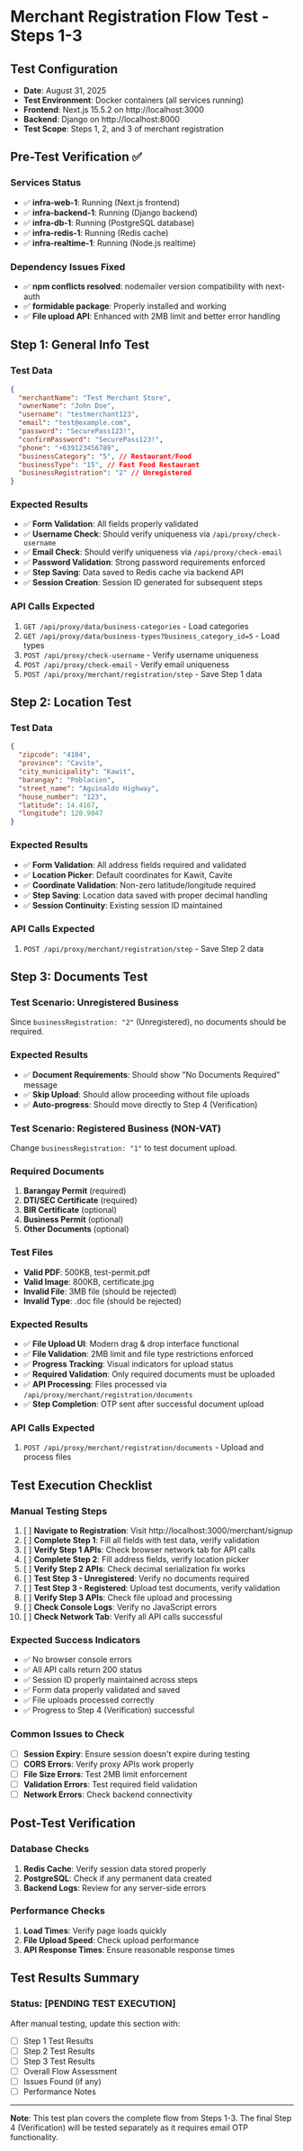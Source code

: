 # Merchant Registration Flow Test - Steps 1-3

## Test Configuration
- **Date**: August 31, 2025
- **Test Environment**: Docker containers (all services running)
- **Frontend**: Next.js 15.5.2 on http://localhost:3000
- **Backend**: Django on http://localhost:8000
- **Test Scope**: Steps 1, 2, and 3 of merchant registration

## Pre-Test Verification ✅

### Services Status
- ✅ **infra-web-1**: Running (Next.js frontend)
- ✅ **infra-backend-1**: Running (Django backend)
- ✅ **infra-db-1**: Running (PostgreSQL database)
- ✅ **infra-redis-1**: Running (Redis cache)
- ✅ **infra-realtime-1**: Running (Node.js realtime)

### Dependency Issues Fixed
- ✅ **npm conflicts resolved**: nodemailer version compatibility with next-auth
- ✅ **formidable package**: Properly installed and working
- ✅ **File upload API**: Enhanced with 2MB limit and better error handling

## Step 1: General Info Test

### Test Data
```json
{
  "merchantName": "Test Merchant Store",
  "ownerName": "John Doe",
  "username": "testmerchant123",
  "email": "test@example.com",
  "password": "SecurePass123!",
  "confirmPassword": "SecurePass123!",
  "phone": "+639123456789",
  "businessCategory": "5", // Restaurant/Food
  "businessType": "15", // Fast Food Restaurant
  "businessRegistration": "2" // Unregistered
}
```

### Expected Results
- ✅ **Form Validation**: All fields properly validated
- ✅ **Username Check**: Should verify uniqueness via `/api/proxy/check-username`
- ✅ **Email Check**: Should verify uniqueness via `/api/proxy/check-email`
- ✅ **Password Validation**: Strong password requirements enforced
- ✅ **Step Saving**: Data saved to Redis cache via backend API
- ✅ **Session Creation**: Session ID generated for subsequent steps

### API Calls Expected
1. `GET /api/proxy/data/business-categories` - Load categories
2. `GET /api/proxy/data/business-types?business_category_id=5` - Load types
3. `POST /api/proxy/check-username` - Verify username uniqueness
4. `POST /api/proxy/check-email` - Verify email uniqueness
5. `POST /api/proxy/merchant/registration/step` - Save Step 1 data

## Step 2: Location Test

### Test Data
```json
{
  "zipcode": "4104",
  "province": "Cavite",
  "city_municipality": "Kawit",
  "barangay": "Poblacion",
  "street_name": "Aguinaldo Highway",
  "house_number": "123",
  "latitude": 14.4167,
  "longitude": 120.9047
}
```

### Expected Results
- ✅ **Form Validation**: All address fields required and validated
- ✅ **Location Picker**: Default coordinates for Kawit, Cavite
- ✅ **Coordinate Validation**: Non-zero latitude/longitude required
- ✅ **Step Saving**: Location data saved with proper decimal handling
- ✅ **Session Continuity**: Existing session ID maintained

### API Calls Expected
1. `POST /api/proxy/merchant/registration/step` - Save Step 2 data

## Step 3: Documents Test

### Test Scenario: Unregistered Business
Since `businessRegistration: "2"` (Unregistered), no documents should be required.

### Expected Results
- ✅ **Document Requirements**: Should show "No Documents Required" message
- ✅ **Skip Upload**: Should allow proceeding without file uploads
- ✅ **Auto-progress**: Should move directly to Step 4 (Verification)

### Test Scenario: Registered Business (NON-VAT)
Change `businessRegistration: "1"` to test document upload.

### Required Documents
1. **Barangay Permit** (required)
2. **DTI/SEC Certificate** (required)
3. **BIR Certificate** (optional)
4. **Business Permit** (optional)
5. **Other Documents** (optional)

### Test Files
- **Valid PDF**: 500KB, test-permit.pdf
- **Valid Image**: 800KB, certificate.jpg
- **Invalid File**: 3MB file (should be rejected)
- **Invalid Type**: .doc file (should be rejected)

### Expected Results
- ✅ **File Upload UI**: Modern drag & drop interface functional
- ✅ **File Validation**: 2MB limit and file type restrictions enforced
- ✅ **Progress Tracking**: Visual indicators for upload status
- ✅ **Required Validation**: Only required documents must be uploaded
- ✅ **API Processing**: Files processed via `/api/proxy/merchant/registration/documents`
- ✅ **Step Completion**: OTP sent after successful document upload

### API Calls Expected
1. `POST /api/proxy/merchant/registration/documents` - Upload and process files

## Test Execution Checklist

### Manual Testing Steps
1. [ ] **Navigate to Registration**: Visit http://localhost:3000/merchant/signup
2. [ ] **Complete Step 1**: Fill all fields with test data, verify validation
3. [ ] **Verify Step 1 APIs**: Check browser network tab for API calls
4. [ ] **Complete Step 2**: Fill address fields, verify location picker
5. [ ] **Verify Step 2 APIs**: Check decimal serialization fix works
6. [ ] **Test Step 3 - Unregistered**: Verify no documents required
7. [ ] **Test Step 3 - Registered**: Upload test documents, verify validation
8. [ ] **Verify Step 3 APIs**: Check file upload and processing
9. [ ] **Check Console Logs**: Verify no JavaScript errors
10. [ ] **Check Network Tab**: Verify all API calls successful

### Expected Success Indicators
- ✅ No browser console errors
- ✅ All API calls return 200 status
- ✅ Session ID properly maintained across steps
- ✅ Form data properly validated and saved
- ✅ File uploads processed correctly
- ✅ Progress to Step 4 (Verification) successful

### Common Issues to Check
- [ ] **Session Expiry**: Ensure session doesn't expire during testing
- [ ] **CORS Errors**: Verify proxy APIs work properly
- [ ] **File Size Errors**: Test 2MB limit enforcement
- [ ] **Validation Errors**: Test required field validation
- [ ] **Network Errors**: Check backend connectivity

## Post-Test Verification

### Database Checks
1. **Redis Cache**: Verify session data stored properly
2. **PostgreSQL**: Check if any permanent data created
3. **Backend Logs**: Review for any server-side errors

### Performance Checks
1. **Load Times**: Verify page loads quickly
2. **File Upload Speed**: Check upload performance
3. **API Response Times**: Ensure reasonable response times

## Test Results Summary

### Status: [PENDING TEST EXECUTION]

After manual testing, update this section with:
- [ ] Step 1 Test Results
- [ ] Step 2 Test Results  
- [ ] Step 3 Test Results
- [ ] Overall Flow Assessment
- [ ] Issues Found (if any)
- [ ] Performance Notes

---

**Note**: This test plan covers the complete flow from Steps 1-3. The final Step 4 (Verification) will be tested separately as it requires email OTP functionality.
